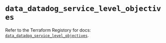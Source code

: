 # `data_datadog_service_level_objectives`

Refer to the Terraform Registory for docs: [`data_datadog_service_level_objectives`](https://registry.terraform.io/providers/datadog/datadog/3.26.0/docs/data-sources/service_level_objectives).
